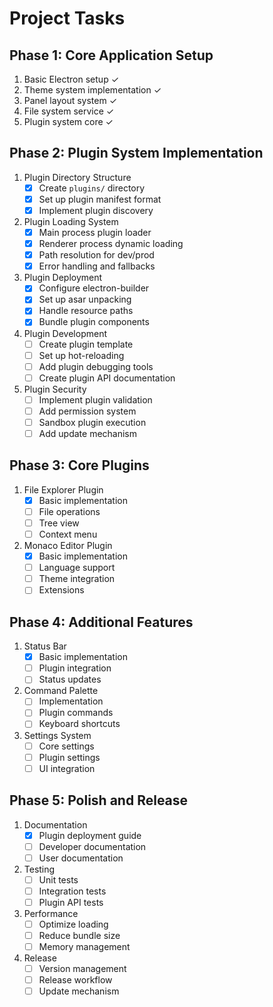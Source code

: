 # Project Tasks

## Phase 1: Core Application Setup
1. Basic Electron setup ✓
2. Theme system implementation ✓
3. Panel layout system ✓
4. File system service ✓
5. Plugin system core ✓

## Phase 2: Plugin System Implementation
1. Plugin Directory Structure
   - [x] Create `plugins/` directory
   - [x] Set up plugin manifest format
   - [x] Implement plugin discovery

2. Plugin Loading System
   - [x] Main process plugin loader
   - [x] Renderer process dynamic loading
   - [x] Path resolution for dev/prod
   - [x] Error handling and fallbacks

3. Plugin Deployment
   - [x] Configure electron-builder
   - [x] Set up asar unpacking
   - [x] Handle resource paths
   - [x] Bundle plugin components

4. Plugin Development
   - [ ] Create plugin template
   - [ ] Set up hot-reloading
   - [ ] Add plugin debugging tools
   - [ ] Create plugin API documentation

5. Plugin Security
   - [ ] Implement plugin validation
   - [ ] Add permission system
   - [ ] Sandbox plugin execution
   - [ ] Add update mechanism

## Phase 3: Core Plugins
1. File Explorer Plugin
   - [x] Basic implementation
   - [ ] File operations
   - [ ] Tree view
   - [ ] Context menu

2. Monaco Editor Plugin
   - [x] Basic implementation
   - [ ] Language support
   - [ ] Theme integration
   - [ ] Extensions

## Phase 4: Additional Features
1. Status Bar
   - [x] Basic implementation
   - [ ] Plugin integration
   - [ ] Status updates

2. Command Palette
   - [ ] Implementation
   - [ ] Plugin commands
   - [ ] Keyboard shortcuts

3. Settings System
   - [ ] Core settings
   - [ ] Plugin settings
   - [ ] UI integration

## Phase 5: Polish and Release
1. Documentation
   - [x] Plugin deployment guide
   - [ ] Developer documentation
   - [ ] User documentation

2. Testing
   - [ ] Unit tests
   - [ ] Integration tests
   - [ ] Plugin API tests

3. Performance
   - [ ] Optimize loading
   - [ ] Reduce bundle size
   - [ ] Memory management

4. Release
   - [ ] Version management
   - [ ] Release workflow
   - [ ] Update mechanism